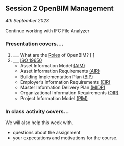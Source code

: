 ## Session 2 OpenBIM Management

*4th September 2023*

Continue working with IFC File Analyzer

### Presentation covers....

1. ___ What are the [Roles] of OpenBIM? [ ]
1. ___ [ISO 19650](/41934/Concepts/ISO19650)
   * Asset Information Model [(AIM)](/41934/Concepts/AIM)
   * Asset Information Requirements [(AIR)](/41934/Concepts/AIR)
   * Building Implementation Plan [(BIP)](/41934/Concepts/BIP)
   * Employer’s Information Requirements [(EIR)​](/41934/Concepts/EIR)
   * Master Information Delivery Plan [(MIDP)](/41934/Concepts/MIDP)
   * Organizational Information Requirements [(OIR)​](/41934/Concepts/OIR)
   * Project Information Model [(PIM)](/41934/Concepts/PIM)
  
### In class activity covers...

We will also help this week with.
* questions about the assignment
* your expectations and motivations for the course.

[Roles]: /41934/Roles
[Focus]: /41934/Focus
